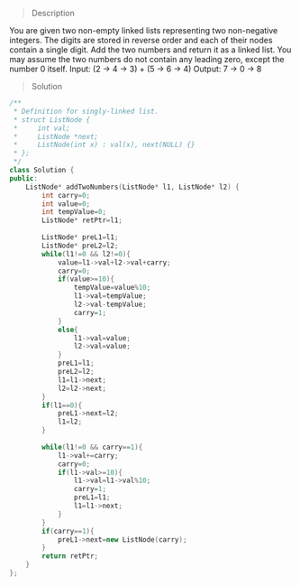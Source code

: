 > Description

You are given two non-empty linked lists representing two non-negative integers. The digits are stored in reverse order and each of their nodes contain a single digit. Add the two numbers and return it as a linked list.
You may assume the two numbers do not contain any leading zero, except the number 0 itself.
Input: (2 -> 4 -> 3) + (5 -> 6 -> 4)
Output: 7 -> 0 -> 8

> Solution

```C++
/**
 * Definition for singly-linked list.
 * struct ListNode {
 *     int val;
 *     ListNode *next;
 *     ListNode(int x) : val(x), next(NULL) {}
 * };
 */
class Solution {
public:
    ListNode* addTwoNumbers(ListNode* l1, ListNode* l2) {
        int carry=0;
        int value=0;
        int tempValue=0;
        ListNode* retPtr=l1;
        
        ListNode* preL1=l1;
        ListNode* preL2=l2;
        while(l1!=0 && l2!=0){
            value=l1->val+l2->val+carry;
            carry=0;
            if(value>=10){
                tempValue=value%10;
                l1->val=tempValue;
                l2->val-tempValue;
                carry=1;
            }
            else{
                l1->val=value;
                l2->val=value;
            }
            preL1=l1;
            preL2=l2;
            l1=l1->next;
            l2=l2->next;
        }
        if(l1==0){
            preL1->next=l2;
            l1=l2;
        }
        
        while(l1!=0 && carry==1){
            l1->val+=carry;
            carry=0;
            if(l1->val>=10){
                l1->val=l1->val%10;
                carry=1;
                preL1=l1;
                l1=l1->next;
            }
        }
        if(carry==1){
            preL1->next=new ListNode(carry);
        }
        return retPtr;
    }
};
```